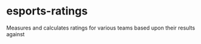# esports-ratings
Measures and calculates ratings for various teams based upon their results against 
